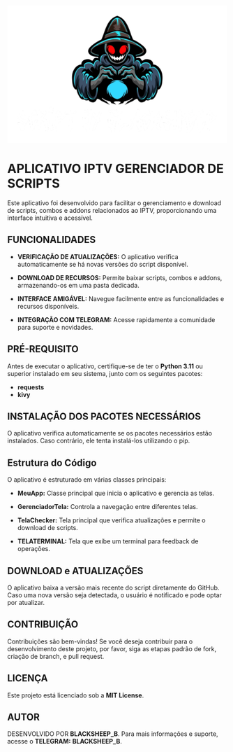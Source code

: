 <img src="https://raw.githubusercontent.com/TROPADOBLACKSHEEP/SCRIPTbyBLACKSHEEP/refs/heads/main/SCRIPTimage/SCRIPT-BY-BLACKSHEEP-02-10-2024.png" width="600" />


# APLICATIVO IPTV GERENCIADOR DE SCRIPTS

Este aplicativo foi desenvolvido para facilitar o gerenciamento e download de scripts, combos e addons relacionados ao IPTV, proporcionando uma interface intuitiva e acessível.

## FUNCIONALIDADES

- **VERIFICAÇÃO DE ATUALIZAÇÕES:** O aplicativo verifica automaticamente se há novas versões do script disponível.

- **DOWNLOAD DE RECURSOS:** Permite baixar scripts, combos e addons, armazenando-os em uma pasta dedicada.

- **INTERFACE AMIGÁVEL:** Navegue facilmente entre as funcionalidades e recursos disponíveis.

- **INTEGRAÇÃO COM TELEGRAM:** Acesse rapidamente a comunidade para suporte e novidades.

## PRÉ-REQUISITO

Antes de executar o aplicativo, certifique-se de ter o **Python 3.11** ou superior instalado em seu sistema, junto com os seguintes pacotes:

- **requests**
- **kivy**

## INSTALAÇÃO DOS PACOTES NECESSÁRIOS

O aplicativo verifica automaticamente se os pacotes necessários estão instalados. Caso contrário, ele tenta instalá-los utilizando o pip.

## Estrutura do Código

O aplicativo é estruturado em várias classes principais:

- **MeuApp:** Classe principal que inicia o aplicativo e gerencia as telas.

- **GerenciadorTela:** Controla a navegação entre diferentes telas.

- **TelaChecker:** Tela principal que verifica atualizações e permite o download de scripts.

- **TELATERMINAL:** Tela que exibe um terminal para feedback de operações.

## DOWNLOAD e ATUALIZAÇÕES

O aplicativo baixa a versão mais recente do script diretamente do GitHub. Caso uma nova versão seja detectada, o usuário é notificado e pode optar por atualizar.

## CONTRIBUIÇÃO

Contribuições são bem-vindas! Se você deseja contribuir para o desenvolvimento deste projeto, por favor, siga as etapas padrão de fork, criação de branch, e pull request.

## LICENÇA

Este projeto está licenciado sob a **MIT License**.

## AUTOR

DESENVOLVIDO POR **BLACKSHEEP_B**. Para mais informações e suporte, acesse o **TELEGRAM:** **BLACKSHEEP_B**.

